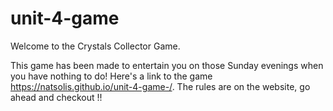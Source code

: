 # unit-4-game
Welcome to the Crystals Collector Game. 

This game has been made to entertain you on those Sunday evenings when you have nothing to do! 
Here's a link to the game https://natsolis.github.io/unit-4-game-/. The rules are on the website, go ahead and checkout !! 

